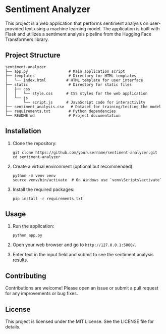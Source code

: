# Sentiment Analyzer

This project is a web application that performs sentiment analysis on user-provided text using a machine learning model. The application is built with Flask and utilizes a sentiment analysis pipeline from the Hugging Face Transformers library.

## Project Structure

```
sentiment-analyzer
├── app.py                  # Main application script
├── templates               # Directory for HTML templates
│   └── index.html         # HTML template for user interface
├── static                  # Directory for static files
│   ├── css
│   │   └── style.css      # CSS styles for the web application
│   └── js
│       └── script.js      # JavaScript code for interactivity
├── sentiment_analysis.csv   # Dataset for training/testing the model
├── requirements.txt        # Python dependencies
└── README.md               # Project documentation
```

## Installation

1. Clone the repository:
   ```
   git clone https://github.com/yourusername/sentiment-analyzer.git
   cd sentiment-analyzer
   ```

2. Create a virtual environment (optional but recommended):
   ```
   python -m venv venv
   source venv/bin/activate  # On Windows use `venv\Scripts\activate`
   ```

3. Install the required packages:
   ```
   pip install -r requirements.txt
   ```

## Usage

1. Run the application:
   ```
   python app.py
   ```

2. Open your web browser and go to `http://127.0.0.1:5000/`.

3. Enter text in the input field and submit to see the sentiment analysis results.

## Contributing

Contributions are welcome! Please open an issue or submit a pull request for any improvements or bug fixes.

## License

This project is licensed under the MIT License. See the LICENSE file for details.